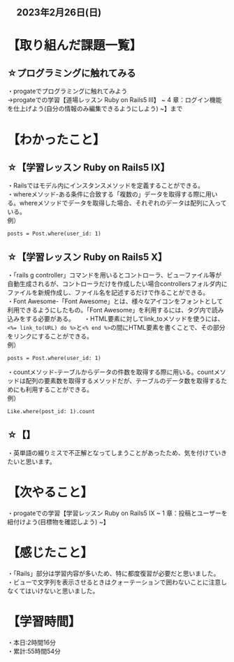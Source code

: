 ## 　2023年2月26日(日)
# 【取り組んだ課題一覧】
## ☆プログラミングに触れてみる
・progateでプログラミングに触れてみよう  
→progateでの学習【道場レッスン Ruby on Rails5 III】 ~ 4 章：ログイン機能を仕上げよう(自分の情報のみ編集できるようにしよう) ~】まで
# 【わかったこと】
## ☆【学習レッスン Ruby on Rails5 IX】
・Railsではモデル内にインスタンスメソッドを定義することができる。  
・whereメソッド-ある条件に合致する「複数の」データを取得する際に用いる。whereメソッドでデータを取得した場合、それぞれのデータは配列に入っている。  
例）  
    
    posts = Post.where(user_id: 1)
## ☆【学習レッスン Ruby on Rails5 X】
・「rails g controller」コマンドを用いるとコントローラ、ビューファイル等が自動生成されるが、コントローラだけを作成したい場合controllersフォルダ内にファイルを新規作成し、ファイル名を記述するだけで作ることができる。  
・Font Awesome-「Font Awesome」とは、様々なアイコンをフォントとして利用できるようにしたもの。「Font Awesome」を利用するには、<head>タグ内で読み込みをする必要がある。 　
・HTML要素に対してlink_toメソッドを使うには、```<%= link_to(URL) do %>```と```<% end %>```の間にHTML要素を書くことで、その部分をリンクにすることができる。  
例）
    
    posts = Post.where(user_id: 1)
・countメソッド-テーブルからデータの件数を取得する際に用いる。countメソッドは配列の要素数を取得するメソッドだが、テーブルのデータ数を取得するためにも利用することができる。  
例）
    
    Like.where(post_id: 1).count

## ☆【】
・英単語の綴りミスで不正解となってしまうことがあったため、気を付けていきたいと思います。
# 【次やること】
・progateでの学習【学習レッスン Ruby on Rails5 IX ~ 1 章：投稿とユーザーを紐付けよう(目標物を確認しよう) ~】
# 【感じたこと】
・「Rails」部分は学習内容が多いため、特に都度復習が必要だと思いました。  
・ビューで文字列を表示させるときはクォーテーションで囲わないことに注意しなくてはいけないと思いました。
# 【学習時間】
・本日:2時間16分  
・累計:55時間54分
